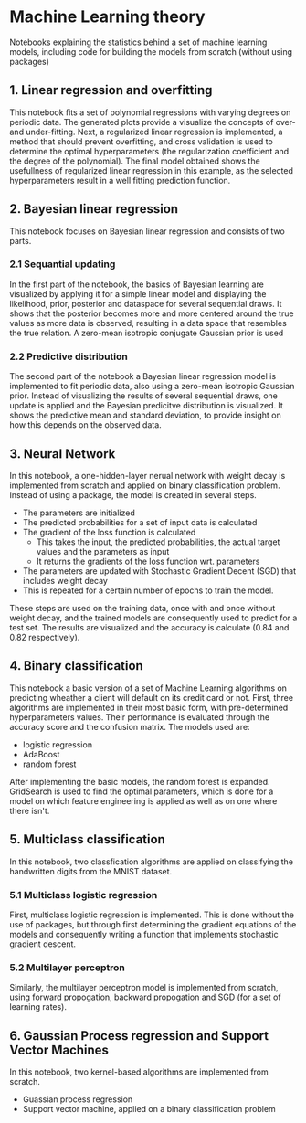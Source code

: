 # Machine Learning theory

Notebooks explaining the statistics behind a set of machine learning models, including code for building the models from scratch (without using packages)

## 1. Linear regression and overfitting
This notebook fits a set of polynomial regressions with varying degrees on periodic data. The generated plots provide a visualize the concepts of over- and under-fitting. Next, a regularized linear regression is implemented, a method that should prevent overfitting, and cross validation is used to determine the optimal hyperparameters (the regularization coefficient and the degree of the polynomial). The final model obtained shows the usefullness of regularized linear regression in this example, as the selected hyperparameters result in a well fitting prediction function.

## 2. Bayesian linear regression
This notebook focuses on Bayesian linear regression and consists of two parts. 

### 2.1 Sequantial updating
In the first part of the notebook, the basics of Bayesian learning are visualized by applying it for a simple linear model and displaying the likelihood, prior, posterior and dataspace for several sequential draws. It shows that the posterior becomes more and more centered around the true values as more data is observed, resulting in a data space that resembles the true relation. A zero-mean isotropic conjugate Gaussian prior is used 

### 2.2 Predictive distribution
The second part of the notebook a Bayesian linear regression model is implemented to fit periodic data, also using a zero-mean isotropic Gaussian prior. Instead of visualizing the results of several sequential draws, one update is applied and the Bayesian predicitve distribution is visualized. It shows the predictive mean and standard deviation, to provide insight on how this depends on the observed data.

## 3. Neural Network
In this notebook, a one-hidden-layer nerual network with weight decay is implemented from scratch and applied on binary classification problem. Instead of using a package, the model is created in several steps.
* The parameters are initialized
* The predicted probabilities for a set of input data is calculated
* The gradient of the loss function is calculated
  * This takes the input, the predicted probabilities, the actual target values and the parameters as input
  * It returns the gradients of the loss function wrt. parameters
* The parameters are updated with Stochastic Gradient Decent (SGD) that includes weight decay
* This is repeated for a certain number of epochs to train the model. 

These steps are used on the training data, once with and once without weight decay, and the trained models are consequently used to predict for a test set. The results are visualized and the accuracy is calculate (0.84 and 0.82 respectively).

## 4. Binary classification
This notebook a basic version of a set of Machine Learning algorithms on predicting wheather a client will default on its credit card or not. First, three algorithms are implemented in their most basic form, with pre-determined hyperparameters values. Their performance is evaluated through the accuracy score and the confusion matrix. The models used are:
* logistic regression
* AdaBoost
* random forest

After implementing the basic models, the random forest is expanded. GridSearch is used to find the optimal parameters, which is done for a model on which feature engineering is applied as well as on one where there isn't.

## 5. Multiclass classification
In this notebook, two classfication algorithms are applied on classifying the handwritten digits from the MNIST dataset. 

### 5.1 Multiclass logistic regression
First, multiclass logistic regression is implemented. This is done without the use of packages, but through first determining the gradient equations of the models and consequently writing a function that implements stochastic gradient descent. 

### 5.2 Multilayer perceptron
Similarly, the multilayer perceptron model is implemented from scratch, using forward propogation, backward propogation and SGD (for a set of learning rates).

## 6. Gaussian Process regression and Support Vector Machines
In this notebook, two kernel-based algorithms are implemented from scratch.
* Guassian process regression
* Support vector machine, applied on a binary classification problem


